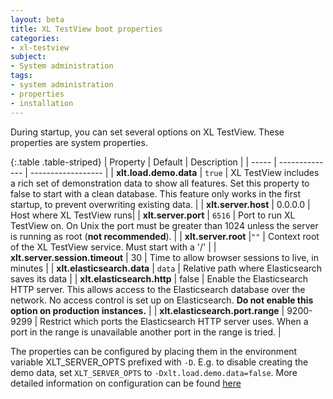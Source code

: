 ```yaml
---
layout: beta
title: XL TestView boot properties
categories:
- xl-testview
subject:
- System administration
tags:
- system administration
- properties
- installation
---
```


During startup, you can set several options on XL TestView. These properties are system properties.

{:.table .table-striped}
| Property | Default | Description |
| ----- | -------------- | ------------------ |
| **xlt.load.demo.data** | `true` | XL TestView includes a rich set of demonstration data to show all features. Set this property to false to start with a clean database. This feature only works in the first startup, to prevent overwriting existing data. |
| **xlt.server.host** | 0.0.0.0 |  Host where XL TestView runs|
| **xlt.server.port** | `6516` | Port to run XL TestView on. On Unix the port must be greater than 1024 unless the server is running as root (**not recommended**). |
| **xlt.server.root** |`""` | Context root of the XL TestView service. Must start with a '/' |
| **xlt.server.session.timeout** | 30 | Time to allow browser sessions to live, in minutes |
| **xlt.elasticsearch.data** | `data` | Relative path where Elasticsearch saves its data |
| **xlt.elasticsearch.http** | false | Enable the Elasticsearch HTTP server. This allows access to the Elasticsearch database over the network. No access control is set up on Elasticsearch. **Do not enable this option on production instances.** |
| **xlt.elasticsearch.port.range** | 9200-9299 | Restrict which ports the Elasticsearch HTTP server uses. When a port in the range is unavailable another port in the range is tried. |

The properties can be configured by placing them in the environment variable XLT_SERVER_OPTS prefixed with `-D`. E.g. to disable creating the demo data, set `XLT_SERVER_OPTS` to `-Dxlt.load.demo.data=false`. More detailed information on configuration can be found [here](/xl-testview/how-to/install.html)

